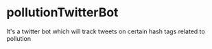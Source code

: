 # pollutionTwitterBot
It's a twitter bot which will track tweets on certain hash tags related to pollution
